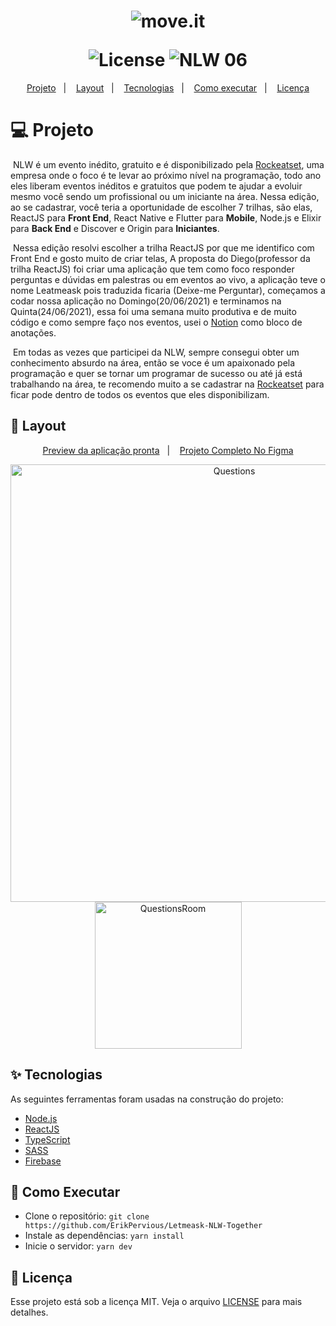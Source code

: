<h1 align="center">
  <img alt="move.it" title="move.it" src="https://user-images.githubusercontent.com/51729214/123440460-30368200-d5a9-11eb-9c7c-a0061e4a9d3f.png" />
  <p></p>
  <img alt="License" src="https://img.shields.io/static/v1?label=license&message=MIT&color=8257E5&labelColor=000000">
  <img src="https://img.shields.io/static/v1?label=NLW&message=06&color=8257E5&labelColor=000000" alt="NLW 06" />
</h1>

<p align="center">
  <a href="#title">Projeto</a>&nbsp;&nbsp;&nbsp;|&nbsp;&nbsp;&nbsp; 
  <a href="#preview">Layout</a>&nbsp;&nbsp;&nbsp;|&nbsp;&nbsp;&nbsp;
  <a href="#technologies">Tecnologias</a>&nbsp;&nbsp;&nbsp;|&nbsp;&nbsp;&nbsp; 
  <a href="#for-execute">Como executar</a>&nbsp;&nbsp;&nbsp;|&nbsp;&nbsp;&nbsp;
  <a href="#license">Licença</a>
</p>

<h1 id="title">💻 Projeto</h1>

<p>&nbsp;NLW é um evento inédito, gratuito e é disponibilizado pela <a href="https://rocketseat.com.br/">Rockeatset</a>, uma empresa onde o foco é te levar ao próximo nível na programação, todo ano eles liberam eventos inéditos e gratuitos que podem te ajudar a evoluir mesmo você sendo um profissional ou um iniciante na área. Nessa edição, ao se cadastrar, você teria a oportunidade de escolher 7 trilhas, são elas, ReactJS para <b>Front End</b>, React Native e Flutter para <b>Mobile</b>, Node.js e Elixir para <b>Back End</b> e Discover e Origin para <b>Iniciantes</b>.</p>

<p>&nbsp;Nessa edição resolvi escolher a trilha ReactJS por que me identifico com Front End e gosto muito de criar telas, A proposta do Diego(professor da trilha ReactJS) foi criar uma aplicação que tem como foco responder perguntas e dúvidas em palestras ou em eventos ao vivo, a aplicação teve o nome Leatmeask pois traduzida ficaria (Deixe-me Perguntar), começamos a codar nossa aplicação no Domingo(20/06/2021) e terminamos na Quinta(24/06/2021), essa foi uma semana muito produtiva e de muito código e como sempre faço nos eventos, usei o <a href="https://notion.so">Notion</a> como bloco de anotações.</p>

<p>&nbsp;Em todas as vezes que participei da NLW, sempre consegui obter um conhecimento absurdo na área, então se voce é um apaixonado pela programação e quer se tornar um programar de sucesso ou até já está trabalhando na área, te recomendo muito a se cadastrar na <a href="https://rocketseat.com.br/">Rockeatset</a> para ficar pode dentro de todos os eventos que eles disponibilizam.</p>

<h2 id="preview">🔖 Layout</h2>

<div align="center">
  <a href="https://letmeask-4b126.web.app/">Preview da aplicação pronta</a>&nbsp;&nbsp;&nbsp;|&nbsp;&nbsp;&nbsp;
  <a href="https://www.figma.com/file/1Z8COHzPi2FwWAwBbVnjsH/Letmeask?node-id=45%3A3279">Projeto Completo No Figma</a>
  <p> </p>
</div>

<div align="center">
  <img alt="Questions" title="#Questions" src="https://user-images.githubusercontent.com/51729214/123678994-5fedc000-d81d-11eb-853c-fa12a1339675.png" width="700" />
  <img alt="QuestionsRoom" title="#deleteQuestions" src="https://user-images.githubusercontent.com/51729214/123679358-ca066500-d81d-11eb-9db8-5929519dee9e.png" width="235" />
</div>
<!-- <div align="center">
  <img alt="Signin" title="#Signin" src="./github/signIn.png" width="400" />
  <img alt="NewRoom" title="#NewRoom" src="./github/newRoom.png" width="400" />
</div>
<div align="center">
  <img alt="Questions" title="#Questions" src="./github/questions.png" width="400" />
  <img alt="QuestionsRoom" title="#deleteQuestions" src="./github/questionsRoom.png" width="400" />
</div>
 -->
<h2 id="technologies">✨ Tecnologias</h2>

As seguintes ferramentas foram usadas na construção do projeto:

- [Node.js](https://nodejs.org/en/)
- [ReactJS](https://pt-br.reactjs.org/)
- [TypeScript](https://blog.rocketseat.com.br/typescript-vantagens-mitos-conceitos/)
- [SASS](https://sass-lang.com/)
- [Firebase](https://firebase.google.com/)

<h2 id="for-execute">🚀 Como Executar</h2>

- Clone o repositório: `git clone https://github.com/ErikPervious/Letmeask-NLW-Together`
- Instale as dependências: `yarn install` 
- Inicie o servidor: `yarn dev`

<h2 id="license">📄 Licença</h2>

Esse projeto está sob a licença MIT. Veja o arquivo [LICENSE](LICENSE.md) para mais detalhes.
